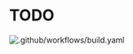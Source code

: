 # TODO

![.github/workflows/build.yaml](https://github.com/adfernandes/covid19/workflows/.github/workflows/build.yaml/badge.svg)
